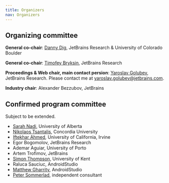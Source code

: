 ```yaml
---
title: Organizers
nav: Organizers
---
```


## Organizing committee

**General co-chair**: [Danny Dig](http://dig.cs.illinois.edu/), JetBrains Research & University of Colorado Boulder

**General co-chair**: [Timofey Bryksin](https://jzuken.github.io/), JetBrains Research

**Proceedings & Web chair, main contact persion**: [Yaroslav Golubev](https://areyde.com/), JetBrains Research. Please contact me at [yaroslav.golubev@jetbrains.com](mailto:yaroslav.golubev@jetbrains.com).

**Industry chair**: Alexander Bezzubov, JetBrains

## Confirmed program committee

Subject to be extended.

* [Sarah Nadi](https://sarahnadi.org/), University of Alberta
* [Nikolaos Tsantalis](https://users.encs.concordia.ca/~nikolaos/), Concordia University
* [Iftekhar Ahmed](https://www.ics.uci.edu/~iftekha/), University of California, Irvine
* Egor Bogomolov, JetBrains Research
* Ademar Aguiar, University of Porto
* Artem Trofimov, JetBrains
* [Simon Thompson](https://www.kent.ac.uk/computing/people/3164/thompson-simon), University of Kent
* Raluca Sauciuc, AndroidStudio
* [Matthew Gharrity](http://www.mattgharrity.com/), AndroidStudio
* [Peter Sommerlad](https://sommerlad.ch/), independent consultant